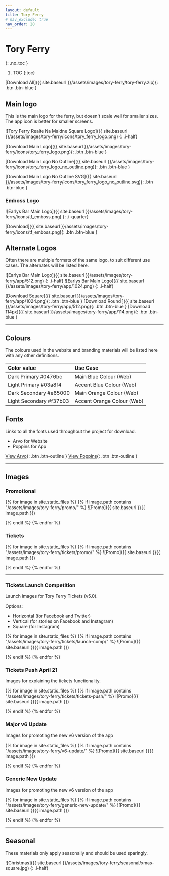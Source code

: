```yaml
---
layout: default
title: Tory Ferry
# nav_exclude: true
nav_order: 20
---
```


# Tory Ferry
{: .no_toc }

1. TOC
{:toc}

[Download All]({{ site.baseurl }}/assets/images/tory-ferry/tory-ferry.zip){: .btn .btn-blue }

## Main logo

This is the main logo for the ferry, but doesn't scale well for smaller sizes. The app icon is better for smaller screens.

![Tory Ferry Realte Na Maidne Square Logo]({{ site.baseurl }}/assets/images/tory-ferry/icons/tory_ferry_logo.png)
{: .i-half}

[Download Main Logo]({{ site.baseurl }}/assets/images/tory-ferry/icons/tory_ferry_logo.png){: .btn .btn-blue }

[Download Main Logo No Outline]({{ site.baseurl }}/assets/images/tory-ferry/icons/tory_ferry_logo_no_outline.png){: .btn .btn-blue }

[Download Main Logo No Outline SVG]({{ site.baseurl }}/assets/images/tory-ferry/icons/tory_ferry_logo_no_outline.svg){: .btn .btn-blue }

### Emboss Logo

![Earlys Bar Main Logo]({{ site.baseurl }}/assets/images/tory-ferry/icons/tf_emboss.png)
{: .i-quarter}

[Download]({{ site.baseurl }}/assets/images/tory-ferry/icons/tf_emboss.png){: .btn .btn-blue }

## Alternate Logos

Often there are multiple formats of the same logo, to suit different use cases. The alternates will be listed here.

![Earlys Bar Main Logo]({{ site.baseurl }}/assets/images/tory-ferry/app/512.png)
{: .i-half}
![Earlys Bar Main Logo]({{ site.baseurl }}/assets/images/tory-ferry/app/1024.png)
{: .i-half}

[Download Square]({{ site.baseurl }}/assets/images/tory-ferry/app/1024.png){: .btn .btn-blue }
[Download Round ]({{ site.baseurl }}/assets/images/tory-ferry/app/512.png){: .btn .btn-blue }
[Download 114px]({{ site.baseurl }}/assets/images/tory-ferry/app/114.png){: .btn .btn-blue }

---

## Colours

The colours used in the website and branding materials will be listed here with any other definitions.

| Color value    | Use Case  | 
|:---------------|:---------------------|
| <span class="d-inline-block p-2 mr-1 v-align-middle" style="background-color:#0476bc" ></span> Dark Primary #0476bc | Main Blue Colour (Web) |
| <span class="d-inline-block p-2 mr-1 v-align-middle" style="background-color:#03a8f4" ></span> Light Primary #03a8f4 | Accent Blue Colour (Web) |
| <span class="d-inline-block p-2 mr-1 v-align-middle" style="background-color:#e65000" ></span> Dark Secondary #e65000 | Main Orange Colour (Web) |
| <span class="d-inline-block p-2 mr-1 v-align-middle" style="background-color:#f37b03" ></span> Light Secondary #f37b03 | Accent Orange Colour (Web) |

## Fonts

Links to all the fonts used throughout the project for download.

* Arvo for Website
* Poppins for App

[View Arvo](https://fonts.google.com/specimen/Arvo){: .btn .btn-outline }
[View Poppins](https://fonts.google.com/specimen/Poppins){: .btn .btn-outline }

---

## Images

### Promotional

{% for image in site.static_files %}
{% if image.path contains "/assets/images/tory-ferry/promo/" %}
![Promo]({{ site.baseurl }}{{ image.path }})
<!-- {: .i-half} -->
{% endif %}
{% endfor %}

<!-- Old Promo Poster

![Release Image](/assets/images/tory-ferry/promo/ReleaseImage.jpg)

Old Facebook Header

![Tory Ferry Old Header](/assets/images/tory-ferry/promo/tf_fb_header.jpg)

Share Times from Date Picker Release Images

iOS

![Share Times iOS](/assets/images/tory-ferry/promo/share-times-ios.png)

Android

![Share Times Android](/assets/images/tory-ferry/promo/share-times.png)

Notifications Release Image

![Notifications](/assets/images/tory-ferry/promo/notifications.png) -->

### Tickets

{% for image in site.static_files %}
{% if image.path contains "/assets/images/tory-ferry/tickets/promo/" %}
![Promo]({{ site.baseurl }}{{ image.path }})
<!-- {: .i-half} -->
{% endif %}
{% endfor %}

---

### Tickets Launch Competition

Launch images for Tory Ferry Tickets (v5.0).

Options:
* Horizontal (for Facebook and Twitter)
* Vertical (for stories on Facebook and Instagram)
* Square (for Instagram)

{% for image in site.static_files %}
{% if image.path contains "/assets/images/tory-ferry/tickets/launch-comp/" %}
![Promo]({{ site.baseurl }}{{ image.path }})
<!-- {: .i-half} -->
{% endif %}
{% endfor %}

### Tickets Push April 21

Images for explaining the tickets functionality.

{% for image in site.static_files %}
{% if image.path contains "/assets/images/tory-ferry/tickets/tickets-push/" %}
![Promo]({{ site.baseurl }}{{ image.path }})
<!-- {: .i-half} -->
{% endif %}
{% endfor %}

### Major v6 Update

Images for promoting the new v6 version of the app

{% for image in site.static_files %}
{% if image.path contains "/assets/images/tory-ferry/v6-update/" %}
![Promo]({{ site.baseurl }}{{ image.path }})
<!-- {: .i-half} -->
{% endif %}
{% endfor %}


### Generic New Update 

Images for promoting the new v6 version of the app

{% for image in site.static_files %}
{% if image.path contains "/assets/images/tory-ferry/generic-new-update/" %}
![Promo]({{ site.baseurl }}{{ image.path }})
<!-- {: .i-half} -->
{% endif %}
{% endfor %}

---

## Seasonal

These materials only apply seasonally and should be used sparingly.

![Christmas]({{ site.baseurl }}/assets/images/tory-ferry/seasonal/xmas-square.jpg)
{: .i-half}
